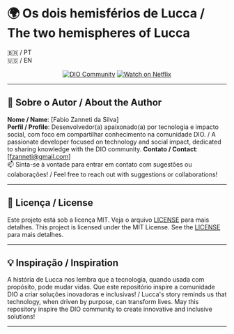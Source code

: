 # 🌍 Os dois hemisférios de Lucca / The two hemispheres of Lucca

🇧🇷 / PT  
🇺🇸 / EN  

<p align="center">
  <a href="https://www.dio.me/"><img src="https://img.shields.io/badge/DIO-Community-blue" alt="DIO Community"></a>
  <a href="https://www.netflix.com/title/OsDoisHemisferiosDeLucca"><img src="https://img.shields.io/badge/Netflix-Watch%20Now-red" alt="Watch on Netflix"></a>
</p>

---

## 👤 Sobre o Autor / About the Author

**Nome / Name**: [Fabio Zanneti da Silva]  
**Perfil / Profile**: Desenvolvedor(a) apaixonado(a) por tecnologia e impacto social, com foco em compartilhar conhecimento na comunidade DIO.  / A passionate developer focused on technology and social impact, dedicated to sharing knowledge with the DIO community.
**Contato / Contact**: [fzanneti@gmail.com]  
📫 Sinta-se à vontade para entrar em contato com sugestões ou colaborações!  /  Feel free to reach out with suggestions or collaborations!

---

## 📜 Licença / License

Este projeto está sob a licença MIT. Veja o arquivo [LICENSE](https://github.com/fzanneti/cytotron_tech_science/blob/main/LICENSE) para mais detalhes.
This project is licensed under the MIT License. See the [LICENSE](https://github.com/fzanneti/cytotron_tech_science/blob/main/LICENSE) para mais detalhes. 

---

## 💡 Inspiração / Inspiration

A história de Lucca nos lembra que a tecnologia, quando usada com propósito, pode mudar vidas. Que este repositório inspire a comunidade DIO a criar soluções inovadoras e inclusivas! / Lucca's story reminds us that technology, when driven by purpose, can transform lives. May this repository inspire the DIO community to create innovative and inclusive solutions!

---
